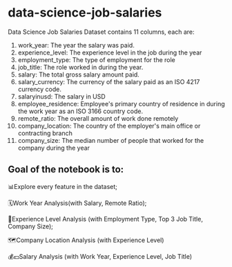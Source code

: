 # data-science-job-salaries
Data Science Job Salaries Dataset contains 11 columns, each are:
1. work_year: The year the salary was paid. 
2. experience_level: The experience level in the job during the year 
3. employment_type: The type of employment for the role 
4. job_title: The role worked in during the year. 
5. salary: The total gross salary amount paid. 
6. salary_currency: The currency of the salary paid as an ISO 4217 currency code. 
7. salaryinusd: The salary in USD 
8. employee_residence: Employee's primary country of residence in during the work year as an ISO 3166 country code. 
9. remote_ratio: The overall amount of work done remotely 
10. company_location: The country of the employer's main office or contracting branch 
11. company_size: The median number of people that worked for the company during the year

## Goal of the notebook is to:

📊Explore every feature in the dataset;

🗓Work Year Analysis(with Salary, Remote Ratio);

📝Experience Level Analysis (with Employment Type, Top 3 Job Title, Company Size);

🗺️Company Location Analysis (with Experience Level)

💰💵Salary Analysis (with Work Year, Experience Level, Job Title)
